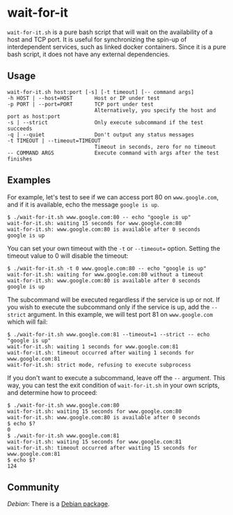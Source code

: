 # wait-for-it

`wait-for-it.sh` is a pure bash script that will wait on the availability of a
host and TCP port. It is useful for synchronizing the spin-up of
interdependent services, such as linked docker containers. Since it is a pure
bash script, it does not have any external dependencies.

## Usage

```text
wait-for-it.sh host:port [-s] [-t timeout] [-- command args]
-h HOST | --host=HOST       Host or IP under test
-p PORT | --port=PORT       TCP port under test
                            Alternatively, you specify the host and port as host:port
-s | --strict               Only execute subcommand if the test succeeds
-q | --quiet                Don't output any status messages
-t TIMEOUT | --timeout=TIMEOUT
                            Timeout in seconds, zero for no timeout
-- COMMAND ARGS             Execute command with args after the test finishes
```

## Examples

For example, let's test to see if we can access port 80 on `www.google.com`,
and if it is available, echo the message `google is up`.

```text
$ ./wait-for-it.sh www.google.com:80 -- echo "google is up"
wait-for-it.sh: waiting 15 seconds for www.google.com:80
wait-for-it.sh: www.google.com:80 is available after 0 seconds
google is up
```

You can set your own timeout with the `-t` or `--timeout=` option. Setting
the timeout value to 0 will disable the timeout:

```text
$ ./wait-for-it.sh -t 0 www.google.com:80 -- echo "google is up"
wait-for-it.sh: waiting for www.google.com:80 without a timeout
wait-for-it.sh: www.google.com:80 is available after 0 seconds
google is up
```

The subcommand will be executed regardless if the service is up or not. If you
wish to execute the subcommand only if the service is up, add the `--strict`
argument. In this example, we will test port 81 on `www.google.com` which will
fail:

```text
$ ./wait-for-it.sh www.google.com:81 --timeout=1 --strict -- echo "google is up"
wait-for-it.sh: waiting 1 seconds for www.google.com:81
wait-for-it.sh: timeout occurred after waiting 1 seconds for www.google.com:81
wait-for-it.sh: strict mode, refusing to execute subprocess
```

If you don't want to execute a subcommand, leave off the `--` argument. This
way, you can test the exit condition of `wait-for-it.sh` in your own scripts,
and determine how to proceed:

```text
$ ./wait-for-it.sh www.google.com:80
wait-for-it.sh: waiting 15 seconds for www.google.com:80
wait-for-it.sh: www.google.com:80 is available after 0 seconds
$ echo $?
0
$ ./wait-for-it.sh www.google.com:81
wait-for-it.sh: waiting 15 seconds for www.google.com:81
wait-for-it.sh: timeout occurred after waiting 15 seconds for www.google.com:81
$ echo $?
124
```

## Community

*Debian*: There is a [Debian package](https://tracker.debian.org/pkg/wait-for-it).
